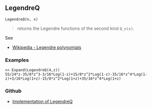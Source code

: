 ## LegendreQ

```
LegendreQ(n, x)
```

> returns the Legendre functions of the second kind `Q_n(x)`.
 
See  
* [Wikipedia - Legendre polynomials](https://en.wikipedia.org/wiki/Legendre_polynomials)

### Examples

```
>> Expand(LegendreQ(4,z))   
55/24*z-35/8*z^3-3/16*Log(1-z)+15/8*z^2*Log(1-z)-35/16*z^4*Log(1-z)+3/16*Log(1+z)-15/8*z^2*Log(1+z)+35/16*z^4*Log(1+z)
```
   

### Github

* [Implementation of LegendreQ](https://github.com/axkr/symja_android_library/blob/master/symja_android_library/matheclipse-core/src/main/java/org/matheclipse/core/builtin/PolynomialFunctions.java#L1877) 
